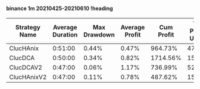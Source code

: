 #### binance 1m 20210425-20210610 !heading
| Strategy Name | Average Duration | Max Drawdown | Average Profit | Cum Profit | Tot Profit USDT | Trade Count | Win Rate |
| ------------- | ---------------- | ------------ | -------------- | ---------- | --------------- | ----------- | -------- |
| ClucHAnix     | 0:51:00          | 0.44%        | 0.47%          | 964.73%    | 478.82          | 2060        | 72.14%   |
| ClucDCA       | 0:50:00          | 0.34%        | 0.82%          | 1714.56%   | 153.92          | 2081        | 73.86%   |
| ClucDCAV2     | 0:47:00          | 0.06%        | 1.17%          | 736.99%    | 52.53           | 630         | 78.10%   |
| ClucHAnixV2   | 0:47:00          | 0.11%        | 0.78%          | 487.62%    | 158.6           | 626         | 74.44%   |